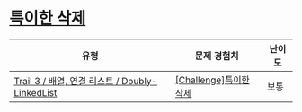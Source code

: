 # [특이한 삭제](https://https://en.codetree.ai/trails/complete/curated-cards/challenge-doubly-linked-list-remove)

|유형|문제 경험치|난이도|
|---|---|---|
|[Trail 3 / 배열, 연결 리스트 / Doubly-LinkedList](https://https://en.codetree.ai/trail-info/novice-high/)|[[Challenge]특이한 삭제](https://https://en.codetree.ai/trails/complete/curated-cards/challenge-doubly-linked-list-remove/)|보통|

